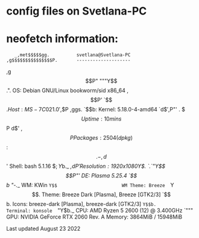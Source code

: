 # config files on Svetlana-PC
# neofetch information:

       _,met$$$$$gg.          svetlana@Svetlana-PC 
    ,g$$$$$$$$$$$$$$$P.       -------------------- 
  ,g$$P"     """Y$$.".        OS: Debian GNU/Linux bookworm/sid x86_64 
 ,$$P'              `$$$.     Host: MS-7C02 1.0 
',$$P       ,ggs.     `$$b:   Kernel: 5.18.0-4-amd64 
`d$$'     ,$P"'   .    $$$    Uptime: 10 mins 
 $$P      d$'     ,    $$P    Packages: 2504 (dpkg) 
 $$:      $$.   -    ,d$$'    Shell: bash 5.1.16 
 $$;      Y$b._   _,d$P'      Resolution: 1920x1080 
 Y$$.    `.`"Y$$$$P"'         DE: Plasma 5.25.4 
 `$$b      "-.__              WM: KWin 
  `Y$$                        WM Theme: Breeze 
   `Y$$.                      Theme: Breeze Dark [Plasma], Breeze [GTK2/3] 
     `$$b.                    Icons: breeze-dark [Plasma], breeze-dark [GTK2/3] 
       `Y$$b.                 Terminal: konsole 
          `"Y$b._             CPU: AMD Ryzen 5 2600 (12) @ 3.400GHz 
              `"""            GPU: NVIDIA GeForce RTX 2060 Rev. A 
                              Memory: 3864MiB / 15948MiB 

Last updated August 23 2022
